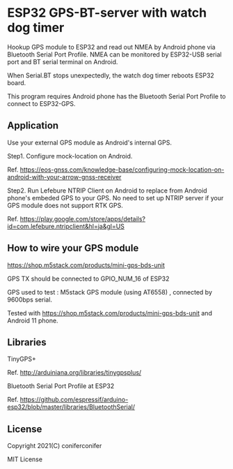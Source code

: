 # ESP32 GPS-BT-server with watch dog timer

Hookup GPS module to ESP32 and read out NMEA by Android phone via Bluetooth 
Serial Port Profile.
NMEA can be monitored by ESP32-USB serial port and BT serial terminal on Android.
 
When Serial.BT stops unexpectedly, the watch dog timer reboots ESP32 board.

This program requires Android phone has the Bluetooth Serial Port Profile to connect to ESP32-GPS.


## Application 

Use your external GPS module as Android's internal GPS.

Step1. Configure mock-location on Android.

Ref. https://eos-gnss.com/knowledge-base/configuring-mock-location-on-android-with-your-arrow-gnss-receiver

Step2. Run Lefebure NTRIP Client on Android to replace from Android phone's embeded GPS to your GPS.
No need to set up NTRIP server if your GPS module does not support RTK GPS.
 
Ref. https://play.google.com/store/apps/details?id=com.lefebure.ntripclient&hl=ja&gl=US


## How to wire your GPS module
https://shop.m5stack.com/products/mini-gps-bds-unit

GPS TX should be connected to GPIO_NUM_16 of ESP32

GPS used to test : M5stack GPS module (using AT6558) , connected by 9600bps serial.


Tested with https://shop.m5stack.com/products/mini-gps-bds-unit and Android 11 phone.

## Libraries 
TinyGPS+

Ref. http://arduiniana.org/libraries/tinygpsplus/

Bluetooth Serial Port Profile at ESP32

Ref. https://github.com/espressif/arduino-esp32/blob/master/libraries/BluetoothSerial/
      
## License

Copyright 2021(C) coniferconifer

MIT License
 